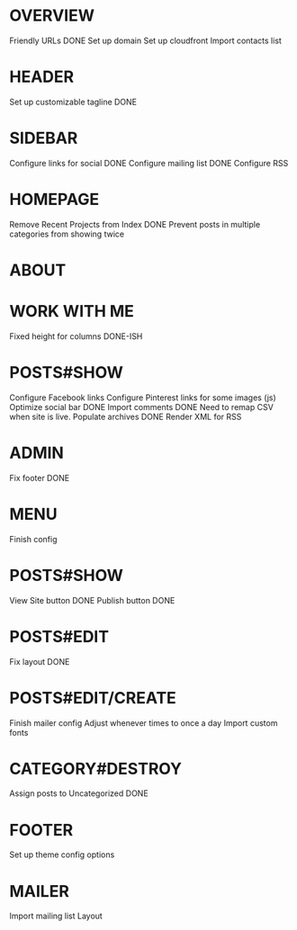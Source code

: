 OVERVIEW
========
Friendly URLs DONE
Set up domain
Set up cloudfront
Import contacts list

HEADER
======
Set up customizable tagline DONE

SIDEBAR
=======
Configure links for social DONE
Configure mailing list DONE
Configure RSS

HOMEPAGE
========
Remove Recent Projects from Index DONE
Prevent posts in multiple categories from showing twice

ABOUT
=====

WORK WITH ME
============
Fixed height for columns DONE-ISH

POSTS#SHOW
==========
Configure Facebook links
Configure Pinterest links for some images (js)
Optimize social bar DONE
Import comments DONE
  Need to remap CSV when site is live.
Populate archives DONE
Render XML for RSS

ADMIN
=====
Fix footer DONE

MENU
====
Finish config

POSTS#SHOW
==========
View Site button DONE
Publish button DONE

POSTS#EDIT
==========
Fix layout DONE

POSTS#EDIT/CREATE
=================
Finish mailer config
  Adjust whenever times to once a day
Import custom fonts

CATEGORY#DESTROY
================
Assign posts to Uncategorized DONE

FOOTER
======
Set up theme config options

MAILER
======
Import mailing list
Layout
